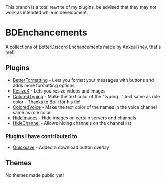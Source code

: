 <aside class="warning">
This branch is a total rewrite of my plugins, be advised that they may not work as intended while in development.
</aside>

# BDEnchancements
A collections of BetterDiscord Enchancements made by Anxeal (hey, that's me!)

## Plugins
* [BetterFormatting](https://github.com/Anxeal/BDEnhancements/blob/master/plugins/BetterFormatting) - Lets you format your messages with buttons and adds more formatting options
* [ResizeX](https://github.com/Anxeal/BDEnhancements/blob/master/plugins/ResizeX/) - Lets you resize videos and images
* [ColoredTyping](https://github.com/Anxeal/BDEnhancements/blob/master/plugins/ColoredTyping) - Make the text color of the "typing..." text same as role color - Thanks to Bolli for his fix!
* [ColoredVoice](https://github.com/Anxeal/BDEnhancements/blob/master/plugins/ColoredVoice) - Make the text color of the names in the voice channel same as role color
* [HideImages](https://github.com/Anxeal/BDEnhancements/blob/master/plugins/HideImages) - Hide images on certain servers and channels
* [HideChannel](https://github.com/Anxeal/BDEnhancements/blob/master/plugins/HideChannel) - Allows hiding channels on the channel list

### Plugins I have contributed to
* [Quicksave](https://github.com/kosshishub/Quicksave-BD-plugin) - Added a download button overlay

## Themes
No themes made public yet!
